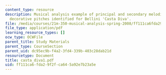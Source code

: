 ```yaml
---
content_type: resource
description: Musical analysis example of principal and secondary melodic tones, with
  decorative pitches identified for Bellini 'Casta Diva'.
file: /media/courses/21m-350-musical-analysis-spring-2008/ff111ca6fda29f2fca645a92e7b23a5e_casta_diva1.pdf
file_type: application/pdf
learning_resource_types: []
ocw_type: OCWFile
parent_title: Study Materials
parent_type: CourseSection
parent_uid: dc95ec9b-f4a2-3fd4-339b-403c28dab21d
resourcetype: Document
title: casta_diva1.pdf
uid: ff111ca6-fda2-9f2f-ca64-5a92e7b23a5e
---
```

